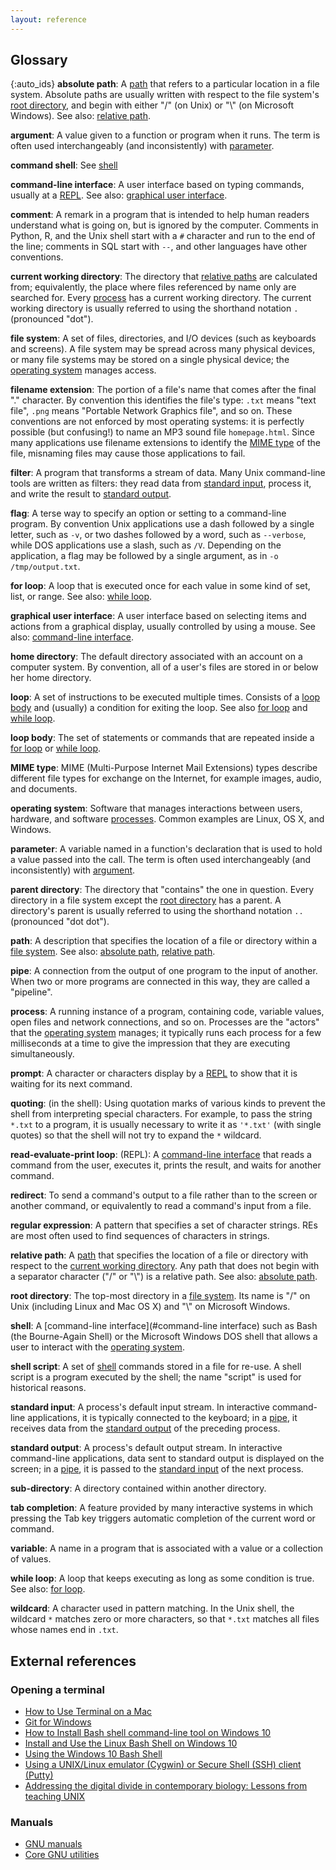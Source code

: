 ```yaml
---
layout: reference
---
```


## Glossary

{:auto_ids}
**absolute path**: A [path](#path) that refers to a particular location in a file system.
    Absolute paths are usually written with respect to the file system's
    [root directory](#root-directory),
    and begin with either "/" (on Unix) or "\\" (on Microsoft Windows).
    See also: [relative path](#relative-path).

**argument**: A value given to a function or program when it runs.
    The term is often used interchangeably (and inconsistently) with [parameter](#parameter).

**command shell**: See [shell](#shell)

**command-line interface**: A user interface based on typing commands,
    usually at a [REPL](#read-evaluate-print-loop).
    See also: [graphical user interface](#graphical-user-interface).

**comment**: A remark in a program that is intended to help human readers understand what is going on,
    but is ignored by the computer.
    Comments in Python, R, and the Unix shell start with a `#` character and run to the end of the line;
    comments in SQL start with `--`,
    and other languages have other conventions.

**current working directory**: The directory that [relative paths](#relative-path) are calculated from;
    equivalently,
    the place where files referenced by name only are searched for.
    Every [process](#process) has a current working directory.
    The current working directory is usually referred to using the shorthand notation `.` (pronounced "dot").

**file system**: A set of files, directories, and I/O devices (such as keyboards and screens).
    A file system may be spread across many physical devices,
    or many file systems may be stored on a single physical device;
    the [operating system](#operating-system) manages access.

**filename extension**: The portion of a file's name that comes after the final "." character.
    By convention this identifies the file's type:
    `.txt` means "text file", `.png` means "Portable Network Graphics file",
    and so on. These conventions are not enforced by most operating systems:
    it is perfectly possible (but confusing!) to name an MP3 sound file `homepage.html`.
    Since many applications use filename extensions to identify the [MIME type](#mime-type) of the file,
    misnaming files may cause those applications to fail.

**filter**: A program that transforms a stream of data.
    Many Unix command-line tools are written as filters:
    they read data from [standard input](#standard-input),
    process it, and write the result to [standard output](#standard-output).

**flag**: A terse way to specify an option or setting to a command-line program.
    By convention Unix applications use a dash followed by a single letter,
    such as `-v`, or two dashes followed by a word, such as `--verbose`,
    while DOS applications use a slash, such as `/V`.
    Depending on the application, a flag may be followed by a single argument, as in `-o /tmp/output.txt`.

**for loop**: A loop that is executed once for each value in some kind of set, list, or range.
    See also: [while loop](#while-loop).

**graphical user interface**: A user interface based on selecting items and actions from a graphical display,
    usually controlled by using a mouse.
    See also: [command-line interface](#command-line-interface).

**home directory**: The default directory associated with an account on a computer system.
    By convention, all of a user's files are stored in or below her home directory.

**loop**: A set of instructions to be executed multiple times. Consists of a [loop body](#loop-body) and (usually) a
    condition for exiting the loop. See also [for loop](#for-loop) and [while loop](#while-loop).

**loop body**: The set of statements or commands that are repeated inside a [for loop](#for-loop)
    or [while loop](#while-loop).
    
**MIME type**: MIME (Multi-Purpose Internet Mail Extensions) types describe different file types for exchange on the Internet,
    for example images, audio, and documents.

**operating system**: Software that manages interactions between users, hardware, and software [processes](#process). Common
    examples are Linux, OS X, and Windows.

**parameter**: A variable named in a function's declaration that is used to hold a value passed into the call.
    The term is often used interchangeably (and inconsistently) with [argument](#argument).

**parent directory**: The directory that "contains" the one in question.
    Every directory in a file system except the [root directory](#root-directory) has a parent.
    A directory's parent is usually referred to using the shorthand notation `..` (pronounced "dot dot").

**path**: A description that specifies the location of a file or directory within a [file system](#file-system).
    See also: [absolute path](#absolute-path), [relative path](#relative-path).

**pipe**: A connection from the output of one program to the input of another.
    When two or more programs are connected in this way, they are called a "pipeline".

**process**: A running instance of a program, containing code, variable values,
    open files and network connections, and so on.
    Processes are the "actors" that the [operating system](#operating-system) manages;
    it typically runs each process for a few milliseconds at a time
    to give the impression that they are executing simultaneously.

**prompt**: A character or characters display by a [REPL](#read-evaluate-print-loop) to show that
    it is waiting for its next command.

**quoting**: (in the shell):
    Using quotation marks of various kinds to prevent the shell from interpreting special characters.
    For example, to pass the string `*.txt` to a program,
    it is usually necessary to write it as `'*.txt'` (with single quotes)
    so that the shell will not try to expand the `*` wildcard.

**read-evaluate-print loop**: (REPL): A [command-line interface](#command-line-interface) that reads a command from the user,
    executes it, prints the result, and waits for another command.

**redirect**: To send a command's output to a file rather than to the screen or another command,
    or equivalently to read a command's input from a file.

**regular expression**: A pattern that specifies a set of character strings.
    REs are most often used to find sequences of characters in strings.

**relative path**: A [path](#path) that specifies the location of a file or directory
    with respect to the [current working directory](#current-working-directory).
    Any path that does not begin with a separator character ("/" or "\\") is a relative path.
    See also: [absolute path](#absolute-path).

**root directory**: The top-most directory in a [file system](#file-system).
    Its name is "/" on Unix (including Linux and Mac OS X) and "\\" on Microsoft Windows.

**shell**: A [command-line interface](#command-line interface) such as Bash (the Bourne-Again Shell)
    or the Microsoft Windows DOS shell
    that allows a user to interact with the [operating system](#operating-system).

**shell script**: A set of [shell](#shell) commands stored in a file for re-use.
    A shell script is a program executed by the shell;
    the name "script" is used for historical reasons.

**standard input**: A process's default input stream.
    In interactive command-line applications,
    it is typically connected to the keyboard;
    in a [pipe](#pipe),
    it receives data from the [standard output](#standard-output) of the preceding process.

**standard output**: A process's default output stream.
    In interactive command-line applications,
    data sent to standard output is displayed on the screen;
    in a [pipe](#pipe),
    it is passed to the [standard input](#standard-input) of the next process.

**sub-directory**: A directory contained within another directory.

**tab completion**: A feature provided by many interactive systems in which
    pressing the Tab key triggers automatic completion of the current word or command.

**variable**: A name in a program that is associated with a value or a collection of values.

**while loop**: A loop that keeps executing as long as some condition is true.
    See also: [for loop](#for-loop).

**wildcard**: A character used in pattern matching.
    In the Unix shell,
    the wildcard `*` matches zero or more characters,
    so that `*.txt` matches all files whose names end in `.txt`.

## External references

### Opening a terminal
* [How to Use Terminal on a Mac](http://www.macworld.co.uk/feature/mac-software/how-use-terminal-on-mac-3608274/)
* [Git for Windows](https://git-for-windows.github.io/)
* [How to Install Bash shell command-line tool on Windows 10](https://www.windowscentral.com/how-install-bash-shell-command-line-windows-10)
* [Install and Use the Linux Bash Shell on Windows 10](https://www.howtogeek.com/249966/how-to-install-and-use-the-linux-bash-shell-on-windows-10/)
* [Using the Windows 10 Bash Shell](https://www.howtogeek.com/265900/everything-you-can-do-with-windows-10s-new-bash-shell/)
* [Using a UNIX/Linux emulator (Cygwin) or Secure Shell (SSH) client (Putty)](http://faculty.smu.edu/reynolds/unixtut/windows.html)
* [Addressing the digital divide in contemporary biology: Lessons from teaching UNIX](http://www.biorxiv.org/content/early/2017/04/07/122424.full.pdf+html)

### Manuals
* [GNU manuals](http://www.gnu.org/manual/manual.html)
* [Core GNU utilities](http://www.gnu.org/software/coreutils/manual/coreutils.html)

